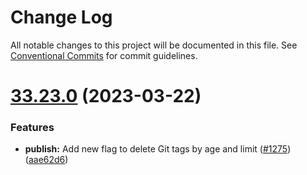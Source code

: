 # Change Log

All notable changes to this project will be documented in this file.
See [Conventional Commits](https://conventionalcommits.org) for commit guidelines.

# [33.23.0](https://github.com/dxatscale/sfpowerscripts/compare/@dxatscale/sfpowerscripts.core@33.22.1...@dxatscale/sfpowerscripts.core@33.23.0) (2023-03-22)


### Features

* **publish:** Add new flag to delete Git tags by age and limit ([#1275](https://github.com/dxatscale/sfpowerscripts/issues/1275)) ([aae62d6](https://github.com/dxatscale/sfpowerscripts/commit/aae62d6d3e7eb390dddcf2ca46b99b44ca4cc933))
